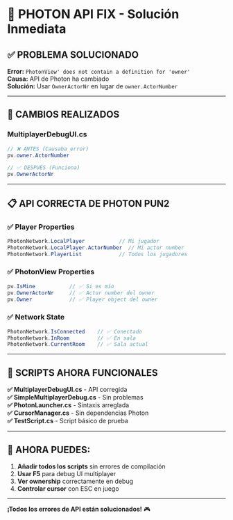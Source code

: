 # 🚨 PHOTON API FIX - Solución Inmediata

## ✅ **PROBLEMA SOLUCIONADO**

**Error:** `PhotonView' does not contain a definition for 'owner'`  
**Causa:** API de Photon ha cambiado  
**Solución:** Usar `OwnerActorNr` en lugar de `owner.ActorNumber`

---

## 🔧 **CAMBIOS REALIZADOS**

### **MultiplayerDebugUI.cs**
```csharp
// ❌ ANTES (Causaba error)
pv.owner.ActorNumber

// ✅ DESPUÉS (Funciona)
pv.OwnerActorNr
```

---

## 📋 **API CORRECTA DE PHOTON PUN2**

### **✅ Player Properties**
```csharp
PhotonNetwork.LocalPlayer           // Mi jugador
PhotonNetwork.LocalPlayer.ActorNumber  // Mi actor number
PhotonNetwork.PlayerList            // Todos los jugadores
```

### **✅ PhotonView Properties**  
```csharp
pv.IsMine           // ✅ Si es mío
pv.OwnerActorNr     // ✅ Actor number del owner
pv.Owner            // ✅ Player object del owner
```

### **✅ Network State**
```csharp
PhotonNetwork.IsConnected    // ✅ Conectado
PhotonNetwork.InRoom         // ✅ En sala
PhotonNetwork.CurrentRoom    // ✅ Sala actual
```

---

## 🎯 **SCRIPTS AHORA FUNCIONALES**

**✅ MultiplayerDebugUI.cs** - API corregida  
**✅ SimpleMultiplayerDebug.cs** - Sin problemas  
**✅ PhotonLauncher.cs** - Sintaxis arreglada  
**✅ CursorManager.cs** - Sin dependencias Photon  
**✅ TestScript.cs** - Script básico de prueba  

---

## 🚀 **AHORA PUEDES:**

1. **Añadir todos los scripts** sin errores de compilación
2. **Usar F5** para debug UI multiplayer
3. **Ver ownership** correctamente en debug
4. **Controlar cursor** con ESC en juego

---

**¡Todos los errores de API están solucionados!** 🎮 